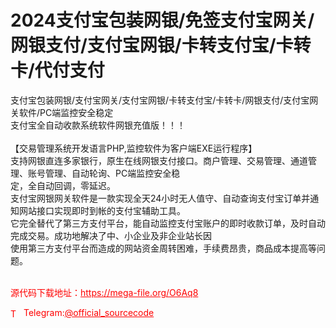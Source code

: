 # 2024支付宝包装网银/免签支付宝网关/网银支付/支付宝网银/卡转支付宝/卡转卡/代付支付

支付宝包装网银/支付宝网关/支付宝网银/卡转支付宝/卡转卡/网银支付/支付宝网关软件/PC端监控安全稳定<br>支付宝全自动收款系统软件网银充值版！！！<br>    <br>【交易管理系统开发语言PHP,监控软件为客户端EXE运行程序】<br>支持网银直连多家银行，原生在线网银支付接口。商户管理、交易管理、通道管理、账号管理、自动轮询、PC端监控安全稳<br>定，全自动回调，零延迟。<br>支付宝网银网关软件是一款实现全天24小时无人值守、自动查询支付宝订单并通知网站接口实现即时到帐的支付宝辅助工具。<br>它完全替代了第三方支付平台，能自动监控支付宝账户的即时收款订单，及时自动完成交易。成功地解决了中、小企业及非企业站长因<br>使用第三方支付平台而造成的网站资金周转困难，手续费昂贵，商品成本提高等问题。<br>  <br>


<p style="color: red;">源代码下载地址：<a href="https://mega-file.org/O6Aq8" style="color: red;">https://mega-file.org/O6Aq8</a></p><p style="color: red;"><img src="https://cdn-icons-png.flaticon.com/512/2111/2111646.png" alt="Telegram Icon" style="width: 16px; vertical-align: middle; margin-right: 5px;">Telegram:<a href="https://t.me/official_sourcecode" style="color: red;">@official_sourcecode</a></p>